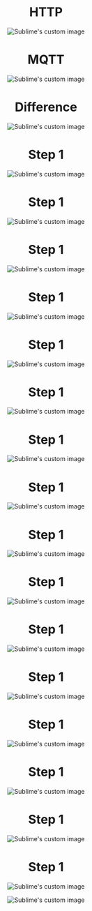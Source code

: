

<h1 align="center">HTTP
</h1>


<p align="center"><img src="https://github.com/RIT-MESH/Electronics-and-IoT-Projects/blob/main/14HTTP%20Arduino%20sketch%20to%20AWS%20IoT%20Core%20for%20the%20ESP32/AWS%2017.png?raw=true"alt="Sublime's custom image"/>
</p>
<h1 align="center">MQTT
</h1>


<p align="center"><img src="https://github.com/RIT-MESH/Electronics-and-IoT-Projects/blob/main/14HTTP%20Arduino%20sketch%20to%20AWS%20IoT%20Core%20for%20the%20ESP32/AWS%2018.png?raw=true"alt="Sublime's custom image"/>
</p>
<h1 align="center">Difference
</h1>


<p align="center"><img src="https://github.com/RIT-MESH/Electronics-and-IoT-Projects/blob/main/14HTTP%20Arduino%20sketch%20to%20AWS%20IoT%20Core%20for%20the%20ESP32/AWS%2019.png?raw=true"alt="Sublime's custom image"/>
</p>
<h1 align="center">Step 1
</h1>


<p align="center"><img src="https://github.com/RIT-MESH/Electronics-and-IoT-Projects/blob/main/14HTTP%20Arduino%20sketch%20to%20AWS%20IoT%20Core%20for%20the%20ESP32/AWS%201.png?raw=true"alt="Sublime's custom image"/>
</p>
<h1 align="center">Step 1
</h1>


<p align="center"><img src="https://github.com/RIT-MESH/Electronics-and-IoT-Projects/blob/main/14HTTP%20Arduino%20sketch%20to%20AWS%20IoT%20Core%20for%20the%20ESP32/AWS%202.png?raw=true"alt="Sublime's custom image"/>
</p>
<h1 align="center">Step 1
</h1>


<p align="center"><img src="https://github.com/RIT-MESH/Electronics-and-IoT-Projects/blob/main/14HTTP%20Arduino%20sketch%20to%20AWS%20IoT%20Core%20for%20the%20ESP32/AWS%203.png?raw=true"alt="Sublime's custom image"/>
</p>
<h1 align="center">Step 1
</h1>


<p align="center"><img src="https://github.com/RIT-MESH/Electronics-and-IoT-Projects/blob/main/14HTTP%20Arduino%20sketch%20to%20AWS%20IoT%20Core%20for%20the%20ESP32/AWS%204.png?raw=true"alt="Sublime's custom image"/>
</p>
<h1 align="center">Step 1
</h1>


<p align="center"><img src="https://github.com/RIT-MESH/Electronics-and-IoT-Projects/blob/main/14HTTP%20Arduino%20sketch%20to%20AWS%20IoT%20Core%20for%20the%20ESP32/AWS%205.png?raw=true"alt="Sublime's custom image"/>
</p>
<h1 align="center">Step 1
</h1>


<p align="center"><img src="https://github.com/RIT-MESH/Electronics-and-IoT-Projects/blob/main/14HTTP%20Arduino%20sketch%20to%20AWS%20IoT%20Core%20for%20the%20ESP32/AWS%206.png?raw=true"alt="Sublime's custom image"/>
</p>
<h1 align="center">Step 1
</h1>


<p align="center"><img src="https://github.com/RIT-MESH/Electronics-and-IoT-Projects/blob/main/14HTTP%20Arduino%20sketch%20to%20AWS%20IoT%20Core%20for%20the%20ESP32/AWS%207.png?raw=true"alt="Sublime's custom image"/>
</p>
<h1 align="center">Step 1
</h1>


<p align="center"><img src="https://github.com/RIT-MESH/Electronics-and-IoT-Projects/blob/main/14HTTP%20Arduino%20sketch%20to%20AWS%20IoT%20Core%20for%20the%20ESP32/AWS%208.png?raw=true"alt="Sublime's custom image"/>
</p>
<h1 align="center">Step 1
</h1>


<p align="center"><img src="https://github.com/RIT-MESH/Electronics-and-IoT-Projects/blob/main/14HTTP%20Arduino%20sketch%20to%20AWS%20IoT%20Core%20for%20the%20ESP32/AWS%209.png?raw=true"alt="Sublime's custom image"/>
</p>
<h1 align="center">Step 1
</h1>


<p align="center"><img src="https://github.com/RIT-MESH/Electronics-and-IoT-Projects/blob/main/14HTTP%20Arduino%20sketch%20to%20AWS%20IoT%20Core%20for%20the%20ESP32/AWS%2010.png?raw=true"alt="Sublime's custom image"/>
</p>
<h1 align="center">Step 1
</h1>


<p align="center"><img src="https://github.com/RIT-MESH/Electronics-and-IoT-Projects/blob/main/14HTTP%20Arduino%20sketch%20to%20AWS%20IoT%20Core%20for%20the%20ESP32/AWS%2011.png?raw=true"alt="Sublime's custom image"/>
</p>
<h1 align="center">Step 1
</h1>


<p align="center"><img src="https://github.com/RIT-MESH/Electronics-and-IoT-Projects/blob/main/14HTTP%20Arduino%20sketch%20to%20AWS%20IoT%20Core%20for%20the%20ESP32/AWS%2012.png?raw=true"alt="Sublime's custom image"/>
</p>
<h1 align="center">Step 1
</h1>


<p align="center"><img src="https://github.com/RIT-MESH/Electronics-and-IoT-Projects/blob/main/14HTTP%20Arduino%20sketch%20to%20AWS%20IoT%20Core%20for%20the%20ESP32/AWS%2013.png?raw=true"alt="Sublime's custom image"/>
</p>
<h1 align="center">Step 1
</h1>


<p align="center"><img src="https://github.com/RIT-MESH/Electronics-and-IoT-Projects/blob/main/14HTTP%20Arduino%20sketch%20to%20AWS%20IoT%20Core%20for%20the%20ESP32/AWS%2014.png?raw=true"alt="Sublime's custom image"/>
</p>
<h1 align="center">Step 1
</h1>


<p align="center"><img src="https://github.com/RIT-MESH/Electronics-and-IoT-Projects/blob/main/14HTTP%20Arduino%20sketch%20to%20AWS%20IoT%20Core%20for%20the%20ESP32/AWS%2015.png?raw=true"alt="Sublime's custom image"/>
</p>
<h1 align="center">Step 1
</h1>


<p align="center"><img src="https://github.com/RIT-MESH/Electronics-and-IoT-Projects/blob/main/14HTTP%20Arduino%20sketch%20to%20AWS%20IoT%20Core%20for%20the%20ESP32/AWS%2016.png?raw=true"alt="Sublime's custom image"/>
</p>











<p align="center"><img src="https://github.com/RIT-MESH/Electronics-and-IoT-Projects/blob/main/12Implementing%20IoT%20with%20Azure%20-(Sending%20Data%20to%20Azure%20Iot%20Hub%20using%20ESP32)/Azure%20step%201.png?raw=true"alt="Sublime's custom image"/>
</p>


